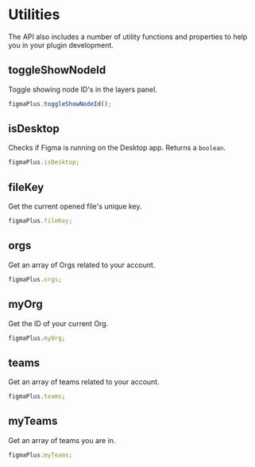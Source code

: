 # Utilities

The API also includes a number of utility functions and properties to help you in your plugin development.

## toggleShowNodeId

Toggle showing node ID's in the layers panel.

```javascript
figmaPlus.toggleShowNodeId();
```

## isDesktop

Checks if Figma is running on the Desktop app. Returns a `boolean`.

```javascript
figmaPlus.isDesktop;
```

## fileKey

Get the current opened file's unique key.

```javascript
figmaPlus.fileKey;
```

## orgs

Get an array of Orgs related to your account.

```javascript
figmaPlus.orgs;
```

## myOrg

Get the ID of your current Org.

```javascript
figmaPlus.myOrg;
```

## teams

Get an array of teams related to your account.

```javascript
figmaPlus.teams;
```

## myTeams

Get an array of teams you are in.

```javascript
figmaPlus.myTeams;
```
